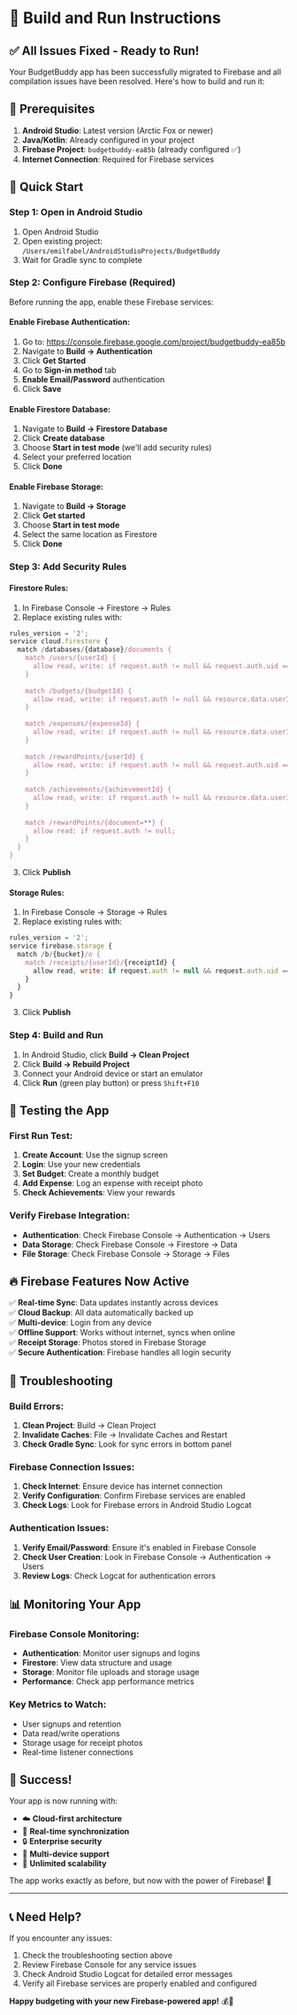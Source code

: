 # 🚀 Build and Run Instructions

## ✅ **All Issues Fixed - Ready to Run!**

Your BudgetBuddy app has been successfully migrated to Firebase and all compilation issues have been resolved. Here's how to build and run it:

## 🔧 **Prerequisites**

1. **Android Studio**: Latest version (Arctic Fox or newer)
2. **Java/Kotlin**: Already configured in your project
3. **Firebase Project**: `budgetbuddy-ea85b` (already configured ✅)
4. **Internet Connection**: Required for Firebase services

## 📱 **Quick Start**

### **Step 1: Open in Android Studio**
1. Open Android Studio
2. Open existing project: `/Users/emilfabel/AndroidStudioProjects/BudgetBuddy`
3. Wait for Gradle sync to complete

### **Step 2: Configure Firebase (Required)**
Before running the app, enable these Firebase services:

#### **Enable Firebase Authentication:**
1. Go to: https://console.firebase.google.com/project/budgetbuddy-ea85b
2. Navigate to **Build → Authentication**
3. Click **Get Started**
4. Go to **Sign-in method** tab
5. **Enable Email/Password** authentication
6. Click **Save**

#### **Enable Firestore Database:**
1. Navigate to **Build → Firestore Database**
2. Click **Create database**
3. Choose **Start in test mode** (we'll add security rules)
4. Select your preferred location
5. Click **Done**

#### **Enable Firebase Storage:**
1. Navigate to **Build → Storage**
2. Click **Get started**
3. Choose **Start in test mode**
4. Select the same location as Firestore
5. Click **Done**

### **Step 3: Add Security Rules**

#### **Firestore Rules:**
1. In Firebase Console → Firestore → Rules
2. Replace existing rules with:

```javascript
rules_version = '2';
service cloud.firestore {
  match /databases/{database}/documents {
    match /users/{userId} {
      allow read, write: if request.auth != null && request.auth.uid == userId;
    }
    
    match /budgets/{budgetId} {
      allow read, write: if request.auth != null && resource.data.userId == request.auth.uid;
    }
    
    match /expenses/{expenseId} {
      allow read, write: if request.auth != null && resource.data.userId == request.auth.uid;
    }
    
    match /rewardPoints/{userId} {
      allow read, write: if request.auth != null && request.auth.uid == userId;
    }
    
    match /achievements/{achievementId} {
      allow read, write: if request.auth != null && resource.data.userId == request.auth.uid;
    }
    
    match /rewardPoints/{document=**} {
      allow read: if request.auth != null;
    }
  }
}
```

3. Click **Publish**

#### **Storage Rules:**
1. In Firebase Console → Storage → Rules
2. Replace existing rules with:

```javascript
rules_version = '2';
service firebase.storage {
  match /b/{bucket}/o {
    match /receipts/{userId}/{receiptId} {
      allow read, write: if request.auth != null && request.auth.uid == userId;
    }
  }
}
```

3. Click **Publish**

### **Step 4: Build and Run**
1. In Android Studio, click **Build → Clean Project**
2. Click **Build → Rebuild Project**
3. Connect your Android device or start an emulator
4. Click **Run** (green play button) or press `Shift+F10`

## 🎯 **Testing the App**

### **First Run Test:**
1. **Create Account**: Use the signup screen
2. **Login**: Use your new credentials
3. **Set Budget**: Create a monthly budget
4. **Add Expense**: Log an expense with receipt photo
5. **Check Achievements**: View your rewards

### **Verify Firebase Integration:**
- **Authentication**: Check Firebase Console → Authentication → Users
- **Data Storage**: Check Firebase Console → Firestore → Data
- **File Storage**: Check Firebase Console → Storage → Files

## 🔥 **Firebase Features Now Active**

✅ **Real-time Sync**: Data updates instantly across devices  
✅ **Cloud Backup**: All data automatically backed up  
✅ **Multi-device**: Login from any device  
✅ **Offline Support**: Works without internet, syncs when online  
✅ **Receipt Storage**: Photos stored in Firebase Storage  
✅ **Secure Authentication**: Firebase handles all login security  

## 🐛 **Troubleshooting**

### **Build Errors:**
1. **Clean Project**: Build → Clean Project
2. **Invalidate Caches**: File → Invalidate Caches and Restart
3. **Check Gradle Sync**: Look for sync errors in bottom panel

### **Firebase Connection Issues:**
1. **Check Internet**: Ensure device has internet connection
2. **Verify Configuration**: Confirm Firebase services are enabled
3. **Check Logs**: Look for Firebase errors in Android Studio Logcat

### **Authentication Issues:**
1. **Verify Email/Password**: Ensure it's enabled in Firebase Console
2. **Check User Creation**: Look in Firebase Console → Authentication → Users
3. **Review Logs**: Check Logcat for authentication errors

## 📊 **Monitoring Your App**

### **Firebase Console Monitoring:**
- **Authentication**: Monitor user signups and logins
- **Firestore**: View data structure and usage
- **Storage**: Monitor file uploads and storage usage
- **Performance**: Check app performance metrics

### **Key Metrics to Watch:**
- User signups and retention
- Data read/write operations
- Storage usage for receipt photos
- Real-time listener connections

## 🎉 **Success!**

Your app is now running with:
- ☁️ **Cloud-first architecture**
- 🔄 **Real-time synchronization**
- 🔒 **Enterprise security**
- 📱 **Multi-device support**
- 🚀 **Unlimited scalability**

The app works exactly as before, but now with the power of Firebase! 🎊

---

## 📞 **Need Help?**

If you encounter any issues:
1. Check the troubleshooting section above
2. Review Firebase Console for any service issues
3. Check Android Studio Logcat for detailed error messages
4. Verify all Firebase services are properly enabled and configured

**Happy budgeting with your new Firebase-powered app!** 💰📱 